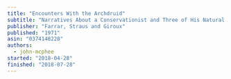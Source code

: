 ```yaml
---
title: "Encounters With the Archdruid"
subtitle: "Narratives About a Conservationist and Three of His Natural Enemies"
publisher: "Farrar, Straus and Giroux"
published: "1971"
asin: "0374148228"
authors:
  - john-mcphee
started: "2018-04-28"
finished: "2018-07-28"
---
```

